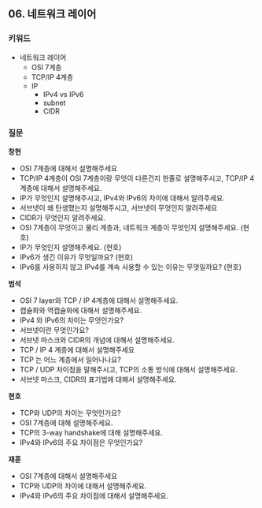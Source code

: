 ## 06. 네트워크 레이어
### 키워드

- 네트워크 레이어
    - OSI 7계층
    - TCP/IP 4계층
    - IP
        - IPv4 vs IPv6
        - subnet
        - CIDR


### 질문
**창현**
- OSI 7계층에 대해서 설명해주세요
- TCP/IP 4계층이 OSI 7계층이랑 무엇이 다른건지 한줄로 설명해주시고, TCP/IP 4계층에 대해서 설명해주세요.
- IP가 무엇인지 설명해주시고, IPv4와 IPv6의 차이에 대해서 알려주세요.
- 서브넷이 왜 탄생했는지 설명해주시고, 서브넷이 무엇인지 알려주세요
- CIDR가 무엇인지 알려주세요.
- OSI 7계층이 무엇이고 물리 계층과, 네트워크 계층이 무엇인지 설명해주세요. (현호)
- IP가 무엇인지 설명해주세요. (현호)
- IPv6가 생긴 이유가 무엇일까요? (현호)
- IPv6를 사용하지 않고 IPv4를 계속 사용할 수 있는 이유는 무엇일까요? (현호)

**범석**
- OSI 7 layer와 TCP / IP 4계층에 대해서 설명해주세요.
- 캡슐화와 역캡슐화에 대해서 설명해주세요.
- IPv4 와 IPv6의 차이는 무엇인가요?
- 서브넷이란 무엇인가요?
- 서브넷 마스크와 CIDR의 개념에 대해서 설명해주세요.
- TCP / IP 4 계층에 대해서 설명해주세요
- TCP 는 어느 계층에서 일어나나요?
- TCP / UDP 차이점을 말해주시고, TCP의 소통 방식에 대해서 설명해주세요.
- 서브넷 마스크, CIDR의 표기법에 대해서 설명해주세요.

**현호**
- TCP와 UDP의 차이는 무엇인가요?
- OSI 7계층에 대해 설명해주세요.
- TCP의 3-way handshake에 대해 설명해주세요.
- IPv4와 IPv6의 주요 차이점은 무엇인가요?

**재훈**
- OSI 7계층에 대해서 설명해주세요
- TCP와 UDP의 차이에 대해서 설명해주세요.
- IPv4와 IPv6의 주요 차이점에 대해서 설명해주세요.